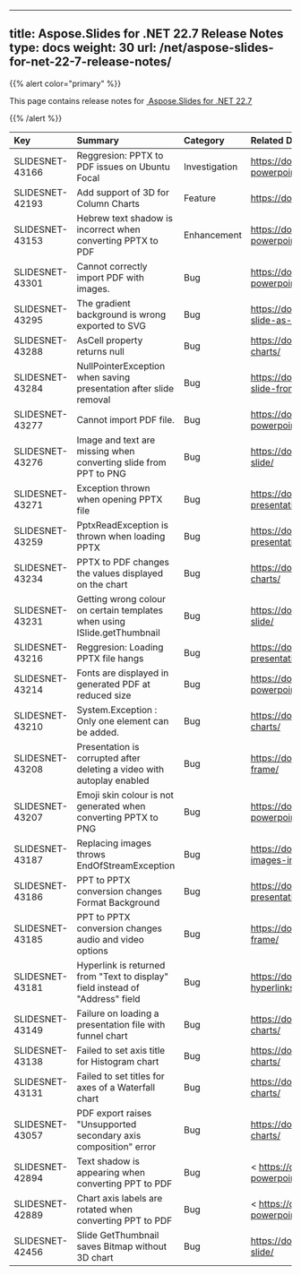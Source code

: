  ---
title: Aspose.Slides for .NET 22.7 Release Notes
type: docs
weight: 30
url: /net/aspose-slides-for-net-22-7-release-notes/
---

{{% alert color="primary" %}} 

This page contains release notes for [ Aspose.Slides for .NET 22.7](https://www.nuget.org/packages/Aspose.Slides.NET/)

{{% /alert %}} 

|**Key**|**Summary**|**Category**|**Related Documentation**|
| :- | :- | :- | :- |
|SLIDESNET-43166|Reggresion: PPTX to PDF issues on Ubuntu Focal|Investigation|<https://docs.aspose.com/slides/net/convert-powerpoint-to-pdf/>
|SLIDESNET-42193|Add support of 3D for Column Charts|Feature|<https://docs.aspose.com/slides/net/3d-chart/>
|SLIDESNET-43153|Hebrew text shadow is incorrect when converting PPTX to PDF|Enhancement|<https://docs.aspose.com/slides/net/convert-powerpoint-to-pdf/>
|SLIDESNET-43301|Cannot correctly import PDF with images.|Bug|<https://docs.aspose.com/slides/net/convert-powerpoint-to-pdf/>
|SLIDESNET-43295|The gradient background is wrong exported to SVG  |Bug|<https://docs.aspose.com/slides/net/render-a-slide-as-an-svg-image/>
|SLIDESNET-43288|AsCell property returns null|Bug|<https://docs.aspose.com/slides/net/powerpoint-charts/>
|SLIDESNET-43284|NullPointerException when saving presentation after slide removal|Bug|<https://docs.aspose.com/slides/net/remove-slide-from-presentation/>
|SLIDESNET-43277|Cannot import PDF file.|Bug|<https://docs.aspose.com/slides/net/convert-powerpoint-to-pdf/>
|SLIDESNET-43276|Image and text are missing when converting slide from PPT to PNG|Bug|<https://docs.aspose.com/slides/net/convert-slide/>
|SLIDESNET-43271|Exception thrown when opening PPTX file|Bug|<https://docs.aspose.com/slides/net/open-presentation/>
|SLIDESNET-43259|PptxReadException is thrown when loading PPTX|Bug|<https://docs.aspose.com/slides/net/open-presentation/>
|SLIDESNET-43234|PPTX to PDF changes the values displayed on the chart|Bug|<https://docs.aspose.com/slides/net/powerpoint-charts/>
|SLIDESNET-43231|Getting wrong colour on certain templates when using ISlide.getThumbnail|Bug|<https://docs.aspose.com/slides/net/convert-slide/>
|SLIDESNET-43216|Reggresion: Loading PPTX file hangs|Bug|<https://docs.aspose.com/slides/net/open-presentation/>
|SLIDESNET-43214|Fonts are displayed in generated PDF at reduced size|Bug|<https://docs.aspose.com/slides/net/convert-powerpoint-to-pdf/>
|SLIDESNET-43210|System.Exception : Only one <txPr> element can be added.|Bug|<https://docs.aspose.com/slides/net/powerpoint-charts/>
|SLIDESNET-43208|Presentation is corrupted after deleting a video with autoplay enabled|Bug|<https://docs.aspose.com/slides/net/video-frame/>
|SLIDESNET-43207|Emoji skin colour is not generated when converting PPTX to PNG|Bug|<https://docs.aspose.com/slides/net/convert-powerpoint-to-png/>
|SLIDESNET-43187|Replacing images throws EndOfStreamException|Bug|<https://docs.aspose.com/slides/net/replacing-images-inside-presentation-image-collection/>
|SLIDESNET-43186|PPT to PPTX conversion changes Format Background|Bug|<https://docs.aspose.com/slides/net/save-presentation/>
|SLIDESNET-43185|PPT to PPTX conversion changes audio and video options|Bug|<https://docs.aspose.com/slides/net/audio-frame/>
|SLIDESNET-43181|Hyperlink is returned from "Text to display" field instead of "Address" field|Bug|<https://docs.aspose.com/slides/net/manage-hyperlinks/>
|SLIDESNET-43149|Failure on loading a presentation file with funnel chart|Bug|<https://docs.aspose.com/slides/net/powerpoint-charts/>
|SLIDESNET-43138|Failed to set axis title for Histogram chart|Bug|<https://docs.aspose.com/slides/net/powerpoint-charts/>
|SLIDESNET-43131|Failed to set titles for axes of a Waterfall chart|Bug|<https://docs.aspose.com/slides/net/powerpoint-charts/>
|SLIDESNET-43057|PDF export raises "Unsupported secondary axis composition" error|Bug|<https://docs.aspose.com/slides/net/powerpoint-charts/>
|SLIDESNET-42894|Text shadow is appearing when converting PPT to PDF|Bug|< https://docs.aspose.com/slides/net/convert-powerpoint-to-pdf/>
|SLIDESNET-42889|Chart axis labels are rotated when converting PPT to PDF|Bug|< https://docs.aspose.com/slides/net/convert-powerpoint-to-pdf/>
|SLIDESNET-42456|Slide GetThumbnail saves Bitmap without 3D chart|Bug|<https://docs.aspose.com/slides/net/convert-slide/>
